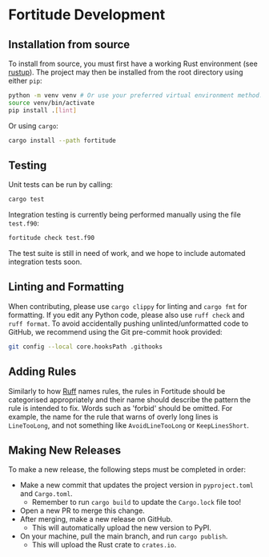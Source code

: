 # Fortitude Development

## Installation from source

To install from source, you must first have a working Rust environment (see
[rustup](https://rustup.rs/)). The project may then be installed from the root directory
using either `pip`:

```bash
python -m venv venv # Or use your preferred virtual environment method...
source venv/bin/activate
pip install .[lint]
```

Or using `cargo`:

```bash
cargo install --path fortitude
```

## Testing

Unit tests can be run by calling:

```bash
cargo test
```

Integration testing is currently being performed manually using the file `test.f90`:

```bash
fortitude check test.f90
```

The test suite is still in need of work, and we hope to include automated integration
tests soon.

## Linting and Formatting

When contributing, please use `cargo clippy` for linting and `cargo fmt` for formatting.
If you edit any Python code, please also use `ruff check` and `ruff format`. To avoid
accidentally pushing unlinted/unformatted code to GitHub, we recommend using the Git
pre-commit hook provided:

```bash
git config --local core.hooksPath .githooks
```

## Adding Rules

Similarly to how [Ruff](https://docs.astral.sh/ruff/) names rules, the rules in
Fortitude should be categorised appropriately and their name should describe the pattern
the rule is intended to fix. Words such as 'forbid' should be omitted. For example, the
name for the rule that warns of overly long lines is `LineTooLong`, and not something
like `AvoidLineTooLong` or `KeepLinesShort`.

## Making New Releases

To make a new release, the following steps must be completed in order:

- Make a new commit that updates the project version in `pyproject.toml` and
  `Cargo.toml`.
  - Remember to run `cargo build` to update the `Cargo.lock` file too!
- Open a new PR to merge this change.
- After merging, make a new release on GitHub.
  - This will automatically upload the new version to PyPI.
- On your machine, pull the main branch, and run `cargo publish`.
  - This will upload the Rust crate to `crates.io`.
